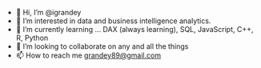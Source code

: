 - 👋 Hi, I’m @igrandey
- 👀 I’m interested in data and business intelligence analytics.
- 🌱 I’m currently learning ... DAX (always learning), SQL, JavaScript, C++, R, Python
- 💞️ I’m looking to collaborate on any and all the things
- 📫 How to reach me grandey89@gmail.com

<!---
igrandey/igrandey is a ✨ special ✨ repository because its `README.md` (this file) appears on your GitHub profile.
You can click the Preview link to take a look at your changes.
--->
